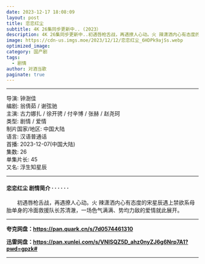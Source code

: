 ```yaml
---
date: 2023-12-17 18:08:09
layout: post
title: 恋恋红尘
subtitle: 4K 26集同步更新中.. (2023）
description: 4K 26集同步更新中..初遇唇枪舌战，再遇撩人心动。火 辣潇洒内心有态度的宋星辰遇上禁欲系母胎单身的冷面救援队长苏清澈，一场色气满满、势均力敌的爱情就此展开...
image: https://cdn-us.imgs.moe/2023/12/12/恋恋红尘_6HDPk9ajSs.webp
optimized_image: 
category: 国产剧
tags:
  - 剧情
author: 对酒当歌
paginate: true
---
```


---

导演: 钟澍佳  
编剧: 翁倩茹 / 谢弦驰  
主演: 古力娜扎 / 徐开骋 / 付辛博 / 张赫 / 赵尧珂  
类型: 剧情 / 爱情  
制片国家/地区: 中国大陆  
语言: 汉语普通话  
首播: 2023-12-07(中国大陆)  
集数: 26  
单集片长: 45  
又名: 浮生知星辰  

---

#### 恋恋红尘 剧情简介 · · · · · ·

　　初遇唇枪舌战，再遇撩人心动。火 辣潇洒内心有态度的宋星辰遇上禁欲系母胎单身的冷面救援队长苏清澈，一场色气满满、势均力敌的爱情就此展开。

---

**夸克网盘：<https://pan.quark.cn/s/7d0574461310>**

**迅雷网盘：<https://pan.xunlei.com/s/VNlSQZ5D_ahz0nyZJ6g6Nrp7A1?pwd=gpzk#>**

---
